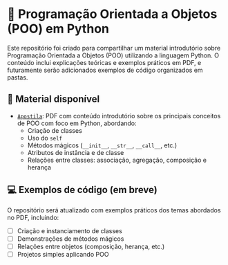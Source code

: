 # 🐍 Programação Orientada a Objetos (POO) em Python

Este repositório foi criado para compartilhar um material introdutório sobre Programação Orientada a Objetos (POO) utilizando a linguagem Python. O conteúdo inclui explicações teóricas e exemplos práticos em PDF, e futuramente serão adicionados exemplos de código organizados em pastas.

## 📄 Material disponível

- [`Apostila`](poo_py.pdf): PDF com conteúdo introdutório sobre os principais conceitos de POO com foco em Python, abordando:
  - Criação de classes
  - Uso do `self`
  - Métodos mágicos (`__init__`, `__str__`, `__call__`, etc.)
  - Atributos de instância e de classe
  - Relações entre classes: associação, agregação, composição e herança

## 💻 Exemplos de código (em breve)

O repositório será atualizado com exemplos práticos dos temas abordados no PDF, incluindo:

- [ ] Criação e instanciamento de classes
- [ ] Demonstrações de métodos mágicos
- [ ] Relações entre objetos (composição, herança, etc.)
- [ ] Projetos simples aplicando POO
